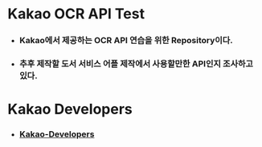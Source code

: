 # Kakao OCR API Test
+ ### Kakao에서 제공하는 OCR API 연습을 위한 Repository이다.
+ ### 추후 제작할 도서 서비스 어플 제작에서 사용할만한 API인지 조사하고 있다.

# Kakao Developers
+ ### [Kakao-Developers](https://developers.kakao.com/)

